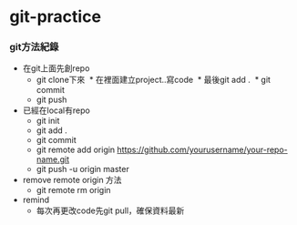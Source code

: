 # git-practice

### git方法紀錄 ###
* 在git上面先創repo
  * git clone下來
  * 在裡面建立project..寫code
  * 最後git add .
  * git commit
  * git push<br>
* 已經在local有repo
  * git init
  * git add .
  * git commit
  * git remote add origin https://github.com/yourusername/your-repo-name.git
  * git push -u origin master<br>
* remove remote origin 方法
  * git remote rm origin<br>
* remind
  * 每次再更改code先git pull，確保資料最新
  

  
